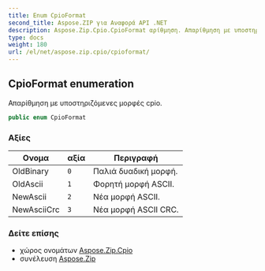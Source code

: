 ```yaml
---
title: Enum CpioFormat
second_title: Aspose.ZIP για Αναφορά API .NET
description: Aspose.Zip.Cpio.CpioFormat αρίθμηση. Απαρίθμηση με υποστηριζόμενες μορφές cpio.
type: docs
weight: 180
url: /el/net/aspose.zip.cpio/cpioformat/
---
```

## CpioFormat enumeration

Απαρίθμηση με υποστηριζόμενες μορφές cpio.

```csharp
public enum CpioFormat
```

### Αξίες

| Ονομα | αξία | Περιγραφή |
| --- | --- | --- |
| OldBinary | `0` | Παλιά δυαδική μορφή. |
| OldAscii | `1` | Φορητή μορφή ASCII. |
| NewAscii | `2` | Νέα μορφή ASCII. |
| NewAsciiCrc | `3` | Νέα μορφή ASCII CRC. |

### Δείτε επίσης

* χώρος ονομάτων [Aspose.Zip.Cpio](../../aspose.zip.cpio/)
* συνέλευση [Aspose.Zip](../../)


